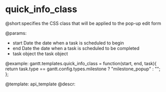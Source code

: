 quick_info_class
=============

@short:specifies the CSS class that will be applied to  the pop-up edit form

@params: 
- start	Date	the date when a task is scheduled to begin
- end	Date	the date when a task is scheduled to be completed
- task	object	the task object


@example:
gantt.templates.quick_info_class = function(start, end, task){ 
	return task.type == gantt.config.types.milestone ? "milestone_popup" : "";
};

@template:	api_template
@descr:


